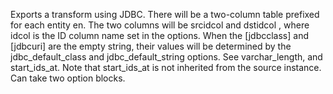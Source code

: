 Exports a transform using JDBC.  There will be a two-column table prefixed for each entity en.  The two columns will be srcidcol  and dstidcol , where idcol  is the ID column name set in the options.   When the [jdbcclass] and [jdbcuri] are the empty string, their values will be determined by the  jdbc_default_class and  jdbc_default_string options.  See varchar_length, and  start_ids_at.  Note that  start_ids_at is not inherited from the source instance.  Can take two option blocks.